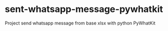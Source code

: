 # sent-whatsapp-message-pywhatkit
Project send whatsapp message from base xlsx with python PyWhatKit
